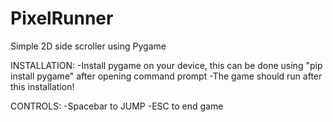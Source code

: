 # PixelRunner
Simple 2D side scroller using Pygame

INSTALLATION:
  -Install pygame on your device, this can be done using "pip install pygame" after opening command prompt
  -The game should run after this installation!

CONTROLS:
  -Spacebar to JUMP
  -ESC to end game
